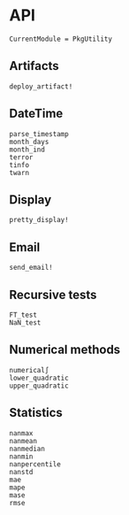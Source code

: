 # API
```@meta
CurrentModule = PkgUtility
```


## Artifacts
```@docs
deploy_artifact!
```


## DateTime
```@docs
parse_timestamp
month_days
month_ind
terror
tinfo
twarn
```


## Display
```@docs
pretty_display!
```


## Email
```@docs
send_email!
```


## Recursive tests
```@docs
FT_test
NaN_test
```


## Numerical methods
```@docs
numerical∫
lower_quadratic
upper_quadratic
```


## Statistics
```@docs
nanmax
nanmean
nanmedian
nanmin
nanpercentile
nanstd
mae
mape
mase
rmse
```
